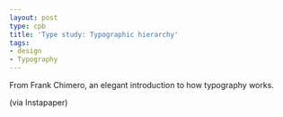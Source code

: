 ```yaml
---
layout: post
type: cpb
title: 'Type study: Typographic hierarchy'
tags:
- design
- Typography
---
```

From Frank Chimero, an elegant introduction to how typography works.

(via Instapaper)
